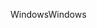 <span data-ttu-id="f7e5b-101">Windows</span><span class="sxs-lookup"><span data-stu-id="f7e5b-101">Windows</span></span>